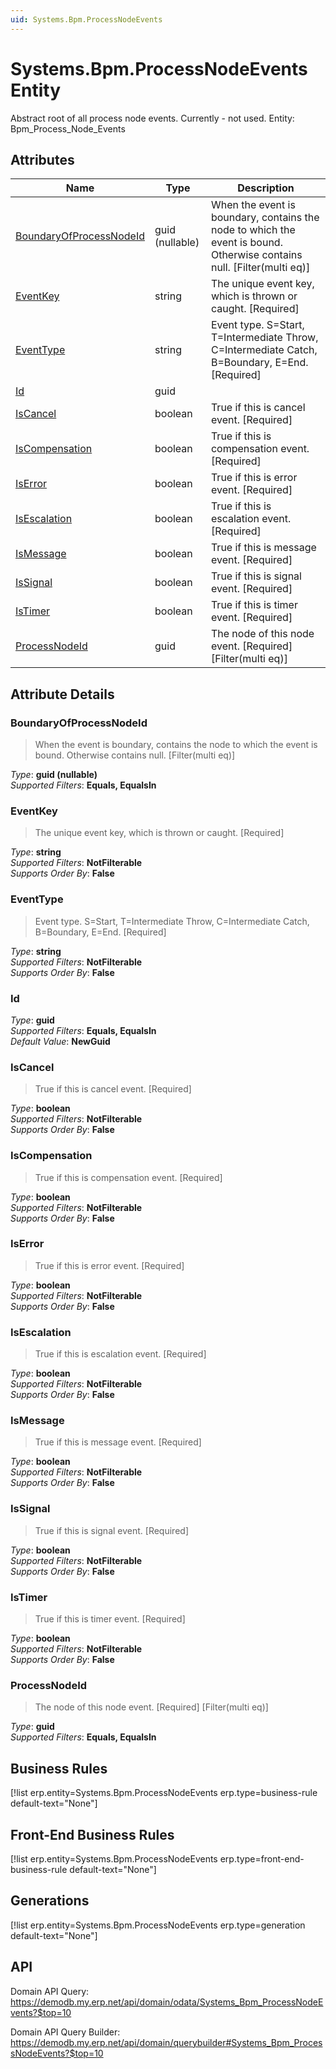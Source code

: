 ```yaml
---
uid: Systems.Bpm.ProcessNodeEvents
---
```

# Systems.Bpm.ProcessNodeEvents Entity

Abstract root of all process node events. Currently - not used. Entity: Bpm_Process_Node_Events

## Attributes

| Name | Type | Description |
| ---- | ---- | --- |
| [BoundaryOfProcessNodeId](Systems.Bpm.ProcessNodeEvents.md#boundaryofprocessnodeid) | guid (nullable) | When the event is boundary, contains the node to which the event is bound. Otherwise contains null. [Filter(multi eq)] 
| [EventKey](Systems.Bpm.ProcessNodeEvents.md#eventkey) | string | The unique event key, which is thrown or caught. [Required] 
| [EventType](Systems.Bpm.ProcessNodeEvents.md#eventtype) | string | Event type. S=Start, T=Intermediate Throw, C=Intermediate Catch, B=Boundary, E=End. [Required] 
| [Id](Systems.Bpm.ProcessNodeEvents.md#id) | guid |  
| [IsCancel](Systems.Bpm.ProcessNodeEvents.md#iscancel) | boolean | True if this is cancel event. [Required] 
| [IsCompensation](Systems.Bpm.ProcessNodeEvents.md#iscompensation) | boolean | True if this is compensation event. [Required] 
| [IsError](Systems.Bpm.ProcessNodeEvents.md#iserror) | boolean | True if this is error event. [Required] 
| [IsEscalation](Systems.Bpm.ProcessNodeEvents.md#isescalation) | boolean | True if this is escalation event. [Required] 
| [IsMessage](Systems.Bpm.ProcessNodeEvents.md#ismessage) | boolean | True if this is message event. [Required] 
| [IsSignal](Systems.Bpm.ProcessNodeEvents.md#issignal) | boolean | True if this is signal event. [Required] 
| [IsTimer](Systems.Bpm.ProcessNodeEvents.md#istimer) | boolean | True if this is timer event. [Required] 
| [ProcessNodeId](Systems.Bpm.ProcessNodeEvents.md#processnodeid) | guid | The node of this node event. [Required] [Filter(multi eq)] 


## Attribute Details

### BoundaryOfProcessNodeId

> When the event is boundary, contains the node to which the event is bound. Otherwise contains null. [Filter(multi eq)]

_Type_: **guid (nullable)**  
_Supported Filters_: **Equals, EqualsIn**  

### EventKey

> The unique event key, which is thrown or caught. [Required]

_Type_: **string**  
_Supported Filters_: **NotFilterable**  
_Supports Order By_: **False**  

### EventType

> Event type. S=Start, T=Intermediate Throw, C=Intermediate Catch, B=Boundary, E=End. [Required]

_Type_: **string**  
_Supported Filters_: **NotFilterable**  
_Supports Order By_: **False**  

### Id

_Type_: **guid**  
_Supported Filters_: **Equals, EqualsIn**  
_Default Value_: **NewGuid**  

### IsCancel

> True if this is cancel event. [Required]

_Type_: **boolean**  
_Supported Filters_: **NotFilterable**  
_Supports Order By_: **False**  

### IsCompensation

> True if this is compensation event. [Required]

_Type_: **boolean**  
_Supported Filters_: **NotFilterable**  
_Supports Order By_: **False**  

### IsError

> True if this is error event. [Required]

_Type_: **boolean**  
_Supported Filters_: **NotFilterable**  
_Supports Order By_: **False**  

### IsEscalation

> True if this is escalation event. [Required]

_Type_: **boolean**  
_Supported Filters_: **NotFilterable**  
_Supports Order By_: **False**  

### IsMessage

> True if this is message event. [Required]

_Type_: **boolean**  
_Supported Filters_: **NotFilterable**  
_Supports Order By_: **False**  

### IsSignal

> True if this is signal event. [Required]

_Type_: **boolean**  
_Supported Filters_: **NotFilterable**  
_Supports Order By_: **False**  

### IsTimer

> True if this is timer event. [Required]

_Type_: **boolean**  
_Supported Filters_: **NotFilterable**  
_Supports Order By_: **False**  

### ProcessNodeId

> The node of this node event. [Required] [Filter(multi eq)]

_Type_: **guid**  
_Supported Filters_: **Equals, EqualsIn**  



## Business Rules

[!list erp.entity=Systems.Bpm.ProcessNodeEvents erp.type=business-rule default-text="None"]

## Front-End Business Rules

[!list erp.entity=Systems.Bpm.ProcessNodeEvents erp.type=front-end-business-rule default-text="None"]

## Generations

[!list erp.entity=Systems.Bpm.ProcessNodeEvents erp.type=generation default-text="None"]

## API

Domain API Query:
<https://demodb.my.erp.net/api/domain/odata/Systems_Bpm_ProcessNodeEvents?$top=10>

Domain API Query Builder:
<https://demodb.my.erp.net/api/domain/querybuilder#Systems_Bpm_ProcessNodeEvents?$top=10>

